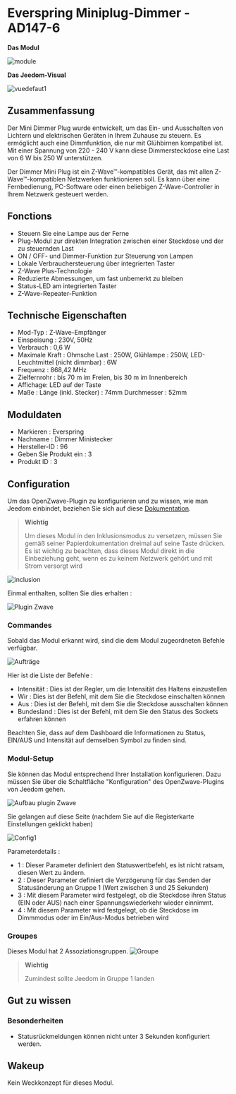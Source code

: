 # Everspring Miniplug-Dimmer - AD147-6

 **Das Modul**

![module](images/everspring.AD147-6/module.jpg)

 **Das Jeedom-Visual**

![vuedefaut1](images/everspring.AD147-6/vuedefaut1.jpg)

## Zusammenfassung

Der Mini Dimmer Plug wurde entwickelt, um das Ein- und Ausschalten von Lichtern und elektrischen Geräten in Ihrem Zuhause zu steuern. Es ermöglicht auch eine Dimmfunktion, die nur mit Glühbirnen kompatibel ist. Mit einer Spannung von 220 - 240 V kann diese Dimmersteckdose eine Last von 6 W bis 250 W unterstützen.

Der Dimmer Mini Plug ist ein Z-Wave™-kompatibles Gerät, das mit allen Z-Wave™-kompatiblen Netzwerken funktionieren soll. Es kann über eine Fernbedienung, PC-Software oder einen beliebigen Z-Wave-Controller in Ihrem Netzwerk gesteuert werden.

## Fonctions

-   Steuern Sie eine Lampe aus der Ferne
-   Plug-Modul zur direkten Integration zwischen einer Steckdose und der zu steuernden Last
-   ON / OFF- und Dimmer-Funktion zur Steuerung von Lampen
-   Lokale Verbrauchersteuerung über integrierten Taster
-   Z-Wave Plus-Technologie
-   Reduzierte Abmessungen, um fast unbemerkt zu bleiben
-   Status-LED am integrierten Taster
-   Z-Wave-Repeater-Funktion

## Technische Eigenschaften

-   Mod-Typ : Z-Wave-Empfänger
-   Einspeisung : 230V, 50Hz
-   Verbrauch : 0,6 W
-   Maximale Kraft : Ohmsche Last : 250W, Glühlampe : 250W, LED-Leuchtmittel (nicht dimmbar) : 6W
-   Frequenz : 868,42 MHz
-   Zielfernrohr : bis 70 m im Freien, bis 30 m im Innenbereich
-   Affichage: LED auf der Taste
-   Maße : Länge (inkl. Stecker) : 74mm Durchmesser : 52mm

## Moduldaten

-   Markieren : Everspring
-   Nachname : Dimmer Ministecker
-   Hersteller-ID : 96
-   Geben Sie Produkt ein : 3
-   Produkt ID : 3

## Configuration

Um das OpenZwave-Plugin zu konfigurieren und zu wissen, wie man Jeedom einbindet, beziehen Sie sich auf diese [Dokumentation](https://doc.jeedom.com/de_DE/plugins/automation%20protocol/openzwave/).

> **Wichtig**
>
> Um dieses Modul in den Inklusionsmodus zu versetzen, müssen Sie gemäß seiner Papierdokumentation dreimal auf seine Taste drücken. Es ist wichtig zu beachten, dass dieses Modul direkt in die Einbeziehung geht, wenn es zu keinem Netzwerk gehört und mit Strom versorgt wird

![inclusion](images/everspring.AD147-6/inclusion.jpg)

Einmal enthalten, sollten Sie dies erhalten :

![Plugin Zwave](images/everspring.AD147-6/information.jpg)

### Commandes

Sobald das Modul erkannt wird, sind die dem Modul zugeordneten Befehle verfügbar.

![Aufträge](images/everspring.AD147-6/commandes.jpg)

Hier ist die Liste der Befehle :

-   Intensität : Dies ist der Regler, um die Intensität des Haltens einzustellen
-   Wir : Dies ist der Befehl, mit dem Sie die Steckdose einschalten können
-   Aus : Dies ist der Befehl, mit dem Sie die Steckdose ausschalten können
-   Bundesland : Dies ist der Befehl, mit dem Sie den Status des Sockets erfahren können

Beachten Sie, dass auf dem Dashboard die Informationen zu Status, EIN/AUS und Intensität auf demselben Symbol zu finden sind.

### Modul-Setup

Sie können das Modul entsprechend Ihrer Installation konfigurieren. Dazu müssen Sie über die Schaltfläche "Konfiguration" des OpenZwave-Plugins von Jeedom gehen.

![Aufbau plugin Zwave](images/plugin/bouton_configuration.jpg)

Sie gelangen auf diese Seite (nachdem Sie auf die Registerkarte Einstellungen geklickt haben)

![Config1](images/everspring.AD147-6/config1.jpg)

Parameterdetails :

-   1 : Dieser Parameter definiert den Statuswertbefehl, es ist nicht ratsam, diesen Wert zu ändern.
-   2 : Dieser Parameter definiert die Verzögerung für das Senden der Statusänderung an Gruppe 1 (Wert zwischen 3 und 25 Sekunden)
-   3 : Mit diesem Parameter wird festgelegt, ob die Steckdose ihren Status (EIN oder AUS) nach einer Spannungswiederkehr wieder einnimmt.
-   4 : Mit diesem Parameter wird festgelegt, ob die Steckdose im Dimmmodus oder im Ein/Aus-Modus betrieben wird

### Groupes

Dieses Modul hat 2 Assoziationsgruppen.
![Groupe](images/everspring.AD147-6/groupe.jpg)

> **Wichtig**
>
> Zumindest sollte Jeedom in Gruppe 1 landen

## Gut zu wissen

### Besonderheiten

-   Statusrückmeldungen können nicht unter 3 Sekunden konfiguriert werden.

## Wakeup

Kein Weckkonzept für dieses Modul.
